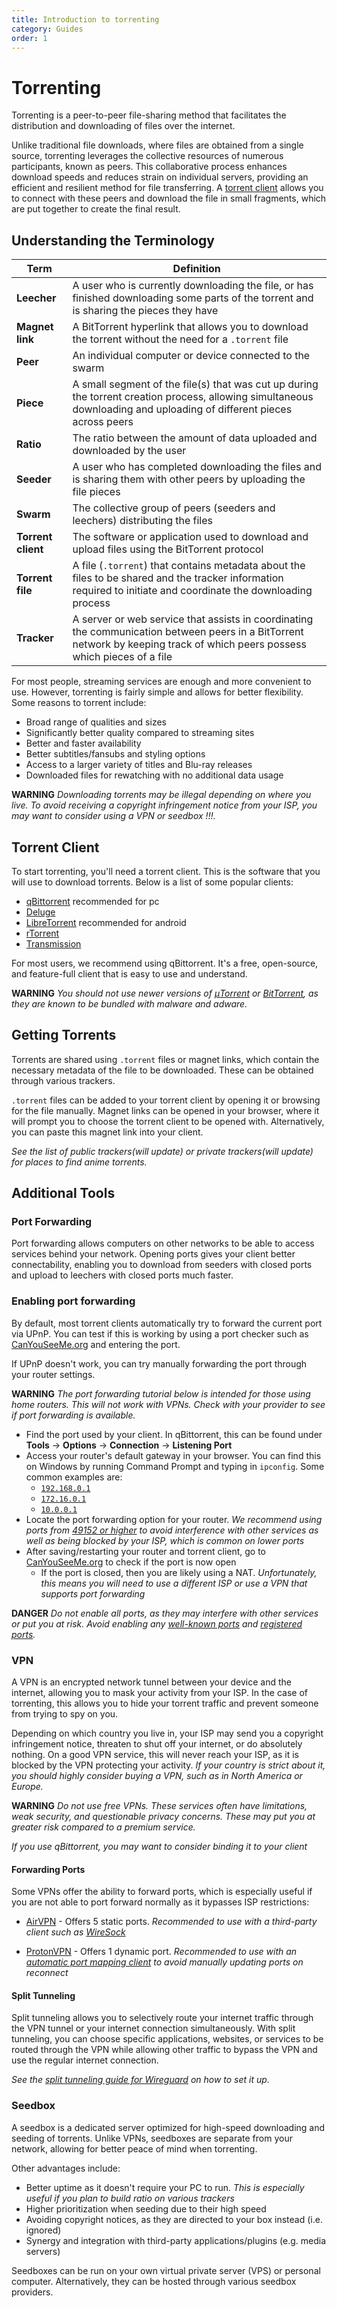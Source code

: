 ```yaml
---
title: Introduction to torrenting
category: Guides
order: 1
---
```



# Torrenting

Torrenting is a peer-to-peer file-sharing method that facilitates the distribution and downloading of files over the internet.

Unlike traditional file downloads, where files are obtained from a single source, torrenting leverages the collective resources of numerous participants, known as peers. This collaborative process enhances download speeds and reduces strain on individual servers, providing an efficient and resilient method for file transferring. A [torrent client](#torrent-client) allows you to connect with these peers and download the file in small fragments, which are put together to create the final result.

## Understanding the Terminology

Term               | Definition
-------------------|------------------------------------------------------------------------------------------------------------------------------------------------------------------------------
**Leecher**        | A user who is currently downloading the file, or has finished downloading some parts of the torrent and is sharing the pieces they have
**Magnet link**    | A BitTorrent hyperlink that allows you to download the torrent without the need for a `.torrent` file
**Peer**           | An individual computer or device connected to the swarm
**Piece**          | A small segment of the file(s) that was cut up during the torrent creation process, allowing simultaneous downloading and uploading of different pieces across peers
**Ratio**          | The ratio between the amount of data uploaded and downloaded by the user
**Seeder**         | A user who has completed downloading the files and is sharing them with other peers by uploading the file pieces
**Swarm**          | The collective group of peers (seeders and leechers) distributing the files
**Torrent client** | The software or application used to download and upload files using the BitTorrent protocol
**Torrent file**   | A file (`.torrent`) that contains metadata about the files to be shared and the tracker information required to initiate and coordinate the downloading process
**Tracker**        | A server or web service that assists in coordinating the communication between peers in a BitTorrent network by keeping track of which peers possess which pieces of a file



For most people, streaming services are enough and more convenient to use. However, torrenting is fairly simple and allows for better flexibility. Some reasons to torrent include:

- Broad range of qualities and sizes
- Significantly better quality compared to streaming sites
- Better and faster availability
- Better subtitles/fansubs and styling options
- Access to a larger variety of titles and Blu-ray releases
- Downloaded files for rewatching with no additional data usage

**WARNING** *Downloading torrents may be illegal depending on where you live. To avoid receiving a copyright infringement notice from your ISP, you may want to consider using a VPN or seedbox !!!.*

## Torrent Client

To start torrenting, you'll need a torrent client. This is the software that you will use to download torrents. Below is a list of some popular clients:

- [qBittorrent](https://www.qbittorrent.org) recommended for pc
- [Deluge](https://deluge-torrent.org/)
- [LibreTorrent](https://github.com/proninyaroslav/libretorrent) recommended for android
- [rTorrent](https://github.com/rakshasa/rtorrent) 
- [Transmission](https://transmissionbt.com/)

For most users, we recommend using qBittorrent. It's a free, open-source, and feature-full client that is easy to use and understand.

**WARNING** *You should not use newer versions of [μTorrent](https://wikipedia.org/wiki/%CE%9CTorrent) or [BitTorrent](https://wikipedia.org/wiki/BitTorrent_(software)), as they are known to be bundled with malware and adware.*


## Getting Torrents

Torrents are shared using `.torrent` files or magnet links, which contain the necessary metadata of the file to be downloaded. These can be obtained through various trackers.

`.torrent` files can be added to your torrent client by opening it or browsing for the file manually. Magnet links can be opened in your browser, where it will prompt you to choose the torrent client to be opened with. Alternatively, you can paste this magnet link into your client.


*See the list of public trackers(will update) or private trackers(will update) for places to find anime torrents.*

## Additional Tools

### Port Forwarding

Port forwarding allows computers on other networks to be able to access services behind your network. Opening ports gives your client better connectability, enabling you to download from seeders with closed ports and upload to leechers with closed ports much faster.

### Enabling port forwarding

By default, most torrent clients automatically try to forward the current port via UPnP. You can test if this is working by using a port checker such as [CanYouSeeMe.org](https://canyouseeme.org) and entering the port.

If UPnP doesn't work, you can try manually forwarding the port through your router settings.

**WARNING**
*The port forwarding tutorial below is intended for those using home routers. This will not work with VPNs. Check with your provider to see if port forwarding is available.*

- Find the port used by your client. In qBittorrent, this can be found under **Tools** -> **Options** -> **Connection** -> **Listening Port**
- Access your router's default gateway in your browser. You can find this on Windows by running Command Prompt and typing in `ipconfig`. Some common examples are:
  - [`192.168.0.1`](http://192.168.0.1)
  - [`172.16.0.1`](http://172.16.0.1)
  - [`10.0.0.1`](http://10.0.0.1)
- Locate the port forwarding option for your router. *We recommend using ports from [49152 or higher](https://wikipedia.org/wiki/Ephemeral_port) to avoid interference with other services as well as being blocked by your ISP, which is common on lower ports*
- After saving/restarting your router and torrent client, go to [CanYouSeeMe.org](https://canyouseeme.org) to check if the port is now open
  - If the port is closed, then you are likely using a NAT. *Unfortunately, this means you will need to use a different ISP or use a VPN that supports port forwarding*

**DANGER** *Do not enable all ports, as they may interfere with other services or put you at risk. Avoid enabling any [well-known ports](https://wikipedia.org/wiki/List_of_TCP_and_UDP_port_numbers#Well-known_ports) and [registered ports](https://wikipedia.org/wiki/List_of_TCP_and_UDP_port_numbers#Registered_ports).*


### VPN

A VPN is an encrypted network tunnel between your device and the internet, allowing you to mask your activity from your ISP. In the case of torrenting, this allows you to hide your torrent traffic and prevent someone from trying to spy on you.

Depending on which country you live in, your ISP may send you a copyright infringement notice, threaten to shut off your internet, or do absolutely nothing. On a good VPN service, this will never reach your ISP, as it is blocked by the VPN protecting your activity. *If your country is strict about it, you should highly consider buying a VPN, such as in North America or Europe.*

**WARNING** *Do not use free VPNs. These services often have limitations, weak security, and questionable privacy concerns. These may put you at greater risk compared to a premium service.*

*If you use qBittorrent, you may want to consider binding it to your client*


#### Forwarding Ports

Some VPNs offer the ability to forward ports, which is especially useful if you are not able to port forward normally as it bypasses ISP restrictions:

- [AirVPN](https://airvpn.org) - Offers 5 static ports. *Recommended to use with a third-party client such as [WireSock](https://github.com/wiresock/WireSockUI)*

- [ProtonVPN](https://protonvpn.com) - Offers 1 dynamic port. *Recommended to use with an [automatic port mapping client](https://github.com/ravesheep/ProtonVPN-windows) to avoid manually updating ports on reconnect*

#### Split Tunneling

Split tunneling allows you to selectively route your internet traffic through the VPN tunnel or your internet connection simultaneously. With split tunneling, you can choose specific applications, websites, or services to be routed through the VPN while allowing other traffic to bypass the VPN and use the regular internet connection.

*See the [split tunneling guide for Wireguard](https://help.rapidseedbox.com/en/articles/6810079-split-tunneling-with-wireguard-on-android) on how to set it up.*

### Seedbox

A seedbox is a dedicated server optimized for high-speed downloading and seeding of torrents. Unlike VPNs, seedboxes are separate from your network, allowing for better peace of mind when torrenting.

Other advantages include:

- Better uptime as it doesn't require your PC to run. *This is especially useful if you plan to build ratio on various trackers*
- Higher prioritization when seeding due to their high speed
- Avoiding copyright notices, as they are directed to your box instead (i.e. ignored)
- Synergy and integration with third-party applications/plugins (e.g. media servers)

Seedboxes can be run on your own virtual private server (VPS) or personal computer. Alternatively, they can be hosted through various seedbox providers.

